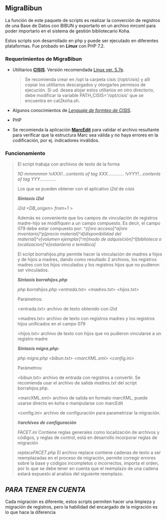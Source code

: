 **MigraBibun**
------------

La función de este paquete de scripts es realizar la converción de registros de una Base de Datos con BIBUN y exportarlo en un archivo mrcxml para poder importarlo en el sistema de gestión bibliotecario Koha.

Estos scripts son desarrollado en php y puede ser ejecutado en diferentes plataformas. Fue probado en ***Linux*** con PHP 7.2.

### Requerimientos de **MigraBibun**

- Utilitarios [**CISIS**](http://wiki.bireme.org/es/index.php/CISIS).
  Versión recomendada [Linux ver.
  5.7e](https://github.com/bireme/cisis/releases/download/64bits-5.7e-1030/cisis-64bits-5.7e-1030.tar.gz).

    > Se recomienda crear en /opt la carpeta cisis (/opt/cisis) y allí copiar los utilitarios descargados y otorgarles permisos de ejecución.
    Si ud. desea alojar estos utiliarios en otro directorio, debe modificar la variable PATH_CISIS='/opt/cisis' que se encuentra en cat2koha.sh. 
 
- Algunos conocimientos de [*Lenguaje de formteo de CISIS*](<http://modelo.bvsalud.org/download/cisis/CISIS-LinguagemFormato4-es.pdf>).
- PHP
- Se recomienda la aplicación [**MarcEdit**](<https://marcedit.reeset.net/>) para validar el archivo resultante para verificar que la estructura Marc sea válida y no haya errores en la codificación, por ej. indicadores inválidos.

### **Funcionamiento**

> El script trabaja con archivos de texto de la forma
> 
> *!ID mmmmmm*
> *!vXXX!...contents of tag XXX.............*
> *!vYYY!...contents of tag YYY.............*
>
> Los que se pueden obtener con el aplicativo *i2id* de *cisis*
>
>  ***Sintaxis i2id***
>
>  *i2id <DB_origen> from=1 > <archivo de salida>*
>
> Además es conveniente que los campos de vinculación de registros madre-hijo se modifiquen a un campo compuesto. Es decir, el campo 079 debe estar compuesto por: 
>  *^z[nro acceso]^a[nro inventario]^p[precio material]^d[disponibilidad del material]^v[volumen ejemplar]^m[modo de adquisición]^l[biblioteca o localizacion]^e[estantería o temática]*
>
>  El script borrahijos.php permite hacer la vinculación de madres a hijos y de hijos a madres, dando como resultado 2 archivos, los registros madres con los hijos vinculados y los registros hijos que no pudieron ser vinculados.
>
>  ***Sintaxis borrahijos.php***
>
>  *php borrahijos.php <entrada.txt> <madres.txt> <hijos.txt>*
>
>  Parámetros:
>
>  <entrada.txt> archivo de texto obtenido con i2id
>
>  <madres.txt> archivo de texto con registros madres y los registros hijos unificados en el campo 079
>
>  <hijos.txt> archivo de texto con hijos que no pudieron vincularse a un registro madre
>
>
>  ***Sintaxis migra.php:***
>
>  *php migra.php <bibun.txt> <marcXML.xml> <config.ini>*
>
>  Parámetros:
>
>  <bibun.txt> archivo de entrada con registros a convertir. Se recomienda usar el archivo de salida *madres.txt* del script borrahijos.php.
>
>  <marcXML.xml> archivo de salida en formato marcXML, puede usarse directo en koha o manipularse con marcEdit
>
>  <config.ini> archivo de configuración para parametrizar la migración.
>
>  #***archivos de configuración***
>  
>  *FACET.ini*
>  Contiene reglas generales como localización de archivos y códigos, y reglas de control, está en desarrollo incorporar reglas de migración
> 
>  *replaceFACET.php*
>  El archivo replace contiene cadenas de texto a ser reemplazadas en el proceso de migración, permite corregir errores sobre la base y códigos incompletos o incorrectos, importa el orden, por lo que se debe tener en cuenta que el reemplazo de una cadena estará expuesto al analisis del siguiente reemplazo.
>
>
## ***PARA TENER EN CUENTA***
Cada migración es diferente, estos scripts permiten hacer una limpieza y migración de registros, pero la habilidad del encargado de la migración es lo que hace la diferencia
